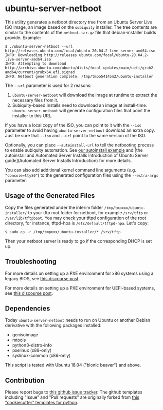 # ubuntu-server-netboot
This utility generates a netboot directory tree from an Ubuntu Server Live ISO image, an image based on the `subiquity` installer. The tree contents are similar to the contents of the `netboot.tar.gz` file that debian-installer builds provide. Example:

```
$ ./ubuntu-server-netboot --url http://releases.ubuntu.com/focal/ubuntu-20.04.2-live-server-amd64.iso
INFO: Downloading http://releases.ubuntu.com/focal/ubuntu-20.04.2-live-server-amd64.iso
INFO: Attempting to download http://archive.ubuntu.com/ubuntu/dists/focal-updates/main/uefi/grub2-amd64/current/grubx64.efi.signed
INFO: Netboot generation complete: /tmp/tmpo54145m2/ubuntu-installer
```

The `--url` parameter is used for 2 reasons:

1. `ubuntu-server-netboot` will download the image at runtime to extract the necessary files from it.
1. Subiquity-based installs need to download an image at install-time. `ubuntu-server-netboot` will generate configuration files that point the installer to this URL.

If you have a local copy of the ISO, you can point to it with the `--iso` parameter to avoid having `ubuntu-server-netboot` download an extra copy. Just be sure that `--iso` and `--url` point to the same version of the ISO.

Optionally, you can place `--autoinstall-url` to tell the netbooting process to enable subiquity automation. See [our autoinstall example](./autoinstall/README.md) and [the autoinstall and Automated Server Installs
Introduction of Ubuntu Server guide](Automated Server Installs Introduction) for more details.

You can also add additional kernel command line arguments (e.g. `"console=ttyS0"`) to the generated configuration files using the `--extra-args` parameter.

## Usage of the Generated Files
Copy the files generated under the interim folder `/tmp/tmpxxx/ubuntu-installer/`
to your tftp root folder for netboot, for example `/srv/tftp` or `/var/lib/tftpboot`.
You may check your tftpd configuration of the root directory, for instance, tftpd-hpa is `/etc/default/tftpd-hpa`. Let's copy:

```
$ sudo cp -r /tmp/tmpxxx/ubuntu-installer/* /srv/tftp
```

Then your netboot server is ready to go if the corresponding DHCP is set up.

## Troubleshooting
For more details on setting up a PXE environment for x86 systems using a legacy BIOS, see [this discourse post](https://discourse.ubuntu.com/t/netbooting-the-server-installer-on-amd64/16620).

For more details on setting up a PXE environment for UEFI-based systems, see [this discourse post](https://discourse.ubuntu.com/t/netbooting-the-live-server-installer-via-uefi-pxe-on-arm-aarch64-arm64-and-x86-64-amd64/19240).

## Dependencies
Today `ubuntu-server-netboot` needs to run on Ubuntu or another Debian derivative with the following packages installed:

 - genisoimage
 - mtools
 - python3-distro-info
 - pxelinux (x86-only)
 - syslinux-common (x86-only)

This script is tested with Ubuntu 18.04 ("bionic beaver") and above.

## Contribution

Please report bugs to [this github issue tracker](https://github.com/dannf/ubuntu-server-netboot/issues). The github templates including "Issue" and "Pull requests" are originally forked from [this "cookiecutter" templates for python](https://github.com/Lee-W/cookiecutter-python-template).


